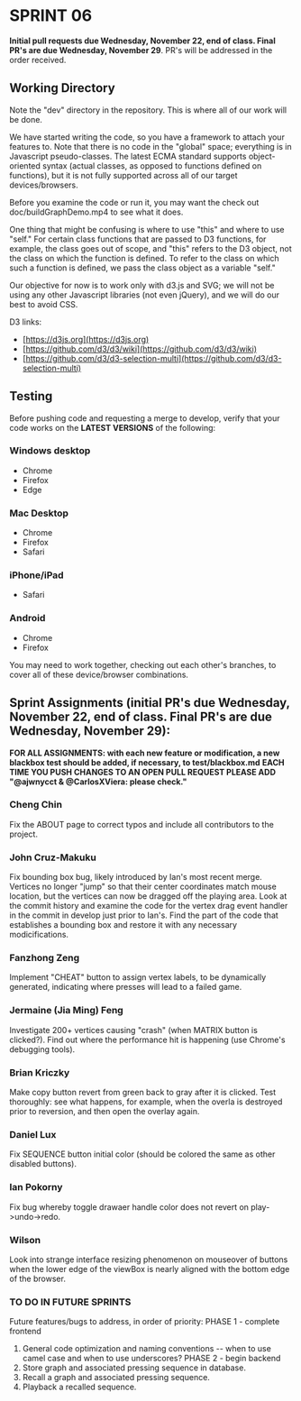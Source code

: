 # SPRINT 06

__Initial pull requests due Wednesday, November 22, end of class. Final PR's are due Wednesday, November 29__. PR's will be addressed in the order received.

## Working Directory

Note the "dev" directory in the repository. This is where all of our work will be done.

We have started writing the code, so you have a framework to attach your features to. Note that there is no code in the "global" space; everything is in Javascript pseudo-classes. The latest ECMA standard supports object-oriented syntax (actual classes, as opposed to functions defined on functions), but it is not fully supported across all of our target devices/browsers.

Before you examine the code or run it, you may want the check out doc/buildGraphDemo.mp4 to see what it does.

One thing that might be confusing is where to use "this" and where to use "self." For certain class functions that are passed to D3 functions, for example, the class goes out of scope, and "this" refers to the D3 object, not the class on which the function is defined. To refer to the class on which such a function is defined, we pass the class object as a variable "self."

Our objective for now is to work only with d3.js and SVG; we will not be using any other Javascript libraries (not even jQuery), and we will do our best to avoid CSS.

D3 links:

* [https://d3js.org](https://d3js.org)
* [https://github.com/d3/d3/wiki](https://github.com/d3/d3/wiki)
* [https://github.com/d3/d3-selection-multi](https://github.com/d3/d3-selection-multi)

## Testing

Before pushing code and requesting a merge to develop, verify that your code works on the __LATEST VERSIONS__ of the following:

### Windows desktop

* Chrome
* Firefox
* Edge

### Mac Desktop

* Chrome
* Firefox
* Safari

### iPhone/iPad

* Safari

### Android

* Chrome
* Firefox

You may need to work together, checking out each other's branches, to cover all of these device/browser combinations.
 
## Sprint Assignments (initial PR's due Wednesday, November 22, end of class. Final PR's are due Wednesday, November 29):

__FOR ALL ASSIGNMENTS: with each new feature or modification, a new blackbox test should be added, if necessary, to test/blackbox.md__
__EACH TIME YOU PUSH CHANGES TO AN OPEN PULL REQUEST PLEASE ADD "@ajwnycct & @CarlosXViera: please check."__

### Cheng Chin
Fix the ABOUT page to correct typos and include all contributors to the project.

### John Cruz-Makuku
Fix bounding box bug, likely introduced by Ian's most recent merge. Vertices no longer "jump" so that their center coordinates match mouse location, but the vertices can now be dragged off the playing area. Look at the commit history and examine the code for the vertex drag event handler in the commit in develop just prior to Ian's. Find the part of the code that establishes a bounding box and restore it with any necessary modicifications.

### Fanzhong Zeng
Implement "CHEAT" button to assign vertex labels, to be dynamically generated, indicating where presses will lead to a failed game.

### Jermaine (Jia Ming) Feng
Investigate 200+ vertices causing "crash" (when MATRIX button is clicked?). Find out where the performance hit is happening (use Chrome's debugging tools).

### Brian Kriczky
Make copy button revert from green back to gray after it is clicked. Test thoroughly: see what happens, for example, when the overla is destroyed prior to reversion, and then open the overlay again.

### Daniel Lux
Fix SEQUENCE button initial color (should be colored the same as other disabled buttons).

### Ian Pokorny
Fix bug whereby toggle drawaer handle color does not revert on play->undo->redo.

### Wilson
Look into strange interface resizing phenomenon on mouseover of buttons when the lower edge of the viewBox is nearly aligned with the bottom edge of the browser.

### TO DO IN FUTURE SPRINTS
Future features/bugs to address, in order of priority:
PHASE 1 - complete frontend  
1. General code optimization and naming conventions -- when to use camel case and when to use underscores?
PHASE 2 - begin backend
1. Store graph and associated pressing sequence in database.  
2. Recall a graph and associated pressing sequence.  
3. Playback a recalled sequence.  

